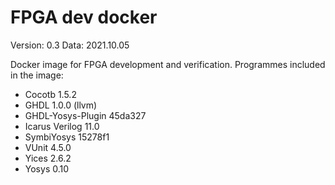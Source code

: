 # FPGA dev docker

Version: 0.3
Data:    2021.10.05

Docker image for FPGA development and verification. Programmes included in the image:

* Cocotb 1.5.2
* GHDL 1.0.0 (llvm)
* GHDL-Yosys-Plugin 45da327
* Icarus Verilog 11.0
* SymbiYosys 15278f1
* VUnit 4.5.0
* Yices 2.6.2
* Yosys 0.10

